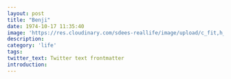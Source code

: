 ```yaml
---
layout: post
title: "Benji"
date: 1974-10-17 11:35:40
image: 'https://res.cloudinary.com/sdees-reallife/image/upload/c_fit,h_399,w_760/v1541670266/benji-couple.jpg'
description:
category: 'life'
tags:
twitter_text: Twitter text frontmatter
introduction:
---
```

